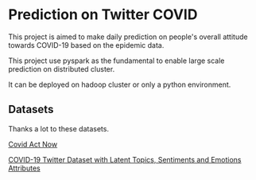 # Prediction on Twitter COVID

This project is aimed to make daily prediction on people's overall attitude towards COVID-19 based on the epidemic data.

This project use pyspark as the fundamental to enable large scale prediction on distributed cluster.

It can be deployed on hadoop cluster or only a python environment.


## Datasets

Thanks a lot to these datasets.

[Covid Act Now](https://apidocs.covidactnow.org/)

[COVID-19 Twitter Dataset with Latent Topics, Sentiments and Emotions Attributes
](https://www.openicpsr.org/openicpsr/project/120321/version/V11/view;jsessionid=A13FBEE2E74D53DDB6E973A5A1CF69EF)